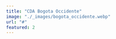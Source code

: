 ```yaml
---
title: "CDA Bogota Occidente"
image: "./_images/bogota_occidente.webp"
url: "#"
featured: 2
---
```

